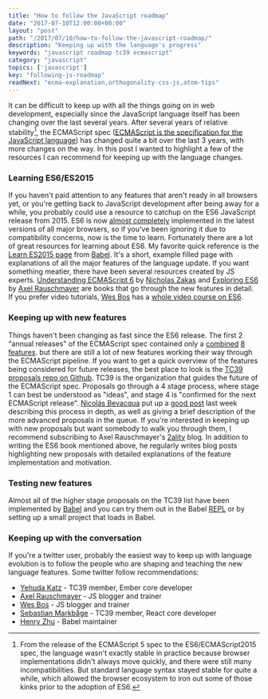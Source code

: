 ```yaml
---
title: "How to follow the JavaScript roadmap"
date: "2017-07-10T12:00:00+00:00"
layout: "post"
path: "/2017/07/10/how-to-follow-the-javascript-roadmap/"
description: "Keeping up with the language's progress"
keywords: "javascript roadmap tc39 ecmascript"
category: "javascript"
topics: ['javascript']
key: "following-js-roadmap"
readNext: "ecma-explanation,orthogonality-css-js,atom-tips"
---
```


It can be difficult to keep up with all the things going on in web development, especially since the JavaScript language itself has been changing over the last several years.  After several years of relative stability[^1], the ECMAScript spec ([ECMAScript is the specification for the JavaScript language](https://benmccormick.org/2015/09/14/es5-es6-es2016-es-next-whats-going-on-with-javascript-versioning/)) has changed quite a bit over the last 3 years, with more changes on the way.  In this post I wanted to highlight a few of the resources I can recommend for keeping up with the language changes.

### Learning ES6/ES2015

If you haven't paid attention to any features that aren't ready in all browsers yet, or you're getting back to JavaScript development after being away for a while, you probably could use a resource to catchup on the ES6 JavaScript release from 2015.  ES6 is now [almost completely](https://kangax.github.io/compat-table/es6/) implemented in the latest versions of all major browsers, so if you've been ignoring it due to compatibility concerns, now is the time to learn.  Fortunately there are a lot of great resources for learning about ES6.  My favorite quick reference is the [Learn ES2015 page](https://babeljs.io/learn-es2015/) from [Babel][babel].  It's a short, example filled page with explanations of all the major features of the language update. If you want something meatier, there have been several resources created by JS experts.  [Understanding ECMAScript 6][understandingecma] by [Nicholas Zakas][zakas] and [Exploring ES6][exploring] by [Axel Rauschmayer][2ality] are books that go through the new features in detail.  If you prefer video tutorials, [Wes Bos][wb] has a [whole video course on ES6](https://es6.io/).

### Keeping up with new features

Things haven't been changing as fast since the ES6 release.  The first 2 "annual releases" of the ECMAScript spec contained only a [combined](http://2ality.com/2016/01/ecmascript-2016.html) [8 features](http://2ality.com/2016/02/ecmascript-2017.html). but there are still a lot of new features working their way through the ECMAScript pipeline.  If you want to get a quick overview of the features being considered for future releases, the best place to look is the [TC39 proposals repo on Github][proposals].  TC39 is the organization that guides the future of the ECMAScript spec.  Proposals go through a 4 stage process, where stage 1 can best be understood as "ideas", and stage 4 is "confirmed for the next ECMAScript release".  [Nicolás Bevacqua][ponyfoo] put up a [good post](https://ponyfoo.com/articles/tc39-ecmascript-proposals-future-of-javascript) last week describing this process in depth, as well as giving a brief description of the more advanced proposals in the queue. If you're interested in keeping up with new proposals but want somebody to walk you through them, I recommend subscribing to Axel Rauschmayer's [2ality](http://2ality.com/) blog.  In addition to writing the ES6 book mentioned above, he regularly writes blog posts highlighting new proposals with detailed explanations of the feature implementation and motivation.

### Testing new features

Almost all of the higher stage proposals on the TC39 list have been implemented by [Babel][babel] and you can try them out in the Babel [REPL](https://babeljs.io/repl/#?babili=false&evaluate=true&lineWrap=false&presets=es2015%2Creact%2Cstage-2&targets=&browsers=&builtIns=false&debug=false&code_lz=Q) or by setting up a small project that loads in Babel.  


### Keeping up with the conversation

If you're a twitter user, probably the easiest way to keep up with language evolution is to follow the people who are shaping and teaching the new language features.  Some twitter follow recommendations:

- [Yehuda Katz](https://twitter.com/wycats) - TC39 member, Ember core developer
- [Axel Rauschmayer](https://twitter.com/rauschma) - JS blogger and trainer
- [Wes Bos](https://twitter.com/wesbos) - JS blogger and trainer
- [Sebastian Markbåge](https://twitter.com/sebmarkbage) - TC39 member, React core developer
- [Henry Zhu](https://twitter.com/left_pad) - Babel maintainer


[^1]: From the release of the ECMAScript 5 spec to the ES6/ECMAScript2015 spec, the language wasn't exactly stable in practice because browser implementations didn't always move quickly, and there were still many incompatibilities.  But standard language syntax stayed stable for quite a while, which allowed the browser ecosystem to iron out some of those kinks prior to the adoption of ES6.

[understandingecma]: http://amzn.to/2tVcwaW
[zakas]: https://www.nczonline.net/about/
[2ality]: http://2ality.com/
[exploring]: http://exploringjs.com/es6.html
[wb]:http://wesbos.com/
[proposals]: https://github.com/tc39/proposals
[ponyfoo]: https://ponyfoo.com/contributors/ponyfoo
[babel]: https://babeljs.io/
